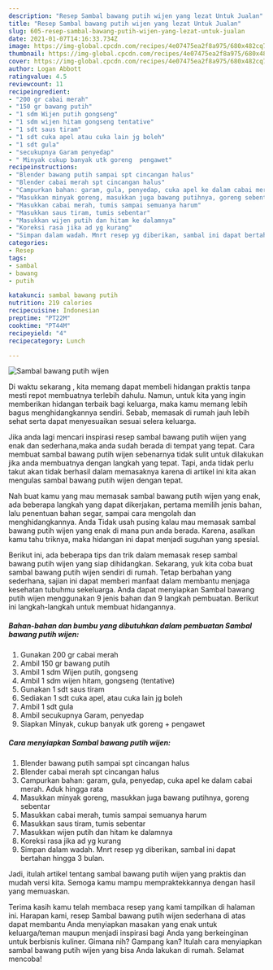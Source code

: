 ```yaml
---
description: "Resep Sambal bawang putih wijen yang lezat Untuk Jualan"
title: "Resep Sambal bawang putih wijen yang lezat Untuk Jualan"
slug: 605-resep-sambal-bawang-putih-wijen-yang-lezat-untuk-jualan
date: 2021-01-07T14:16:33.734Z
image: https://img-global.cpcdn.com/recipes/4e07475ea2f8a975/680x482cq70/sambal-bawang-putih-wijen-foto-resep-utama.jpg
thumbnail: https://img-global.cpcdn.com/recipes/4e07475ea2f8a975/680x482cq70/sambal-bawang-putih-wijen-foto-resep-utama.jpg
cover: https://img-global.cpcdn.com/recipes/4e07475ea2f8a975/680x482cq70/sambal-bawang-putih-wijen-foto-resep-utama.jpg
author: Logan Abbott
ratingvalue: 4.5
reviewcount: 11
recipeingredient:
- "200 gr cabai merah"
- "150 gr bawang putih"
- "1 sdm Wijen putih gongseng"
- "1 sdm wijen hitam gongseng tentative"
- "1 sdt saus tiram"
- "1 sdt cuka apel atau cuka lain jg boleh"
- "1 sdt gula"
- "secukupnya Garam penyedap"
- " Minyak cukup banyak utk goreng  pengawet"
recipeinstructions:
- "Blender bawang putih sampai spt cincangan halus"
- "Blender cabai merah spt cincangan halus"
- "Campurkan bahan: garam, gula, penyedap, cuka apel ke dalam cabai merah. Aduk hingga rata"
- "Masukkan minyak goreng, masukkan juga bawang putihnya, goreng sebentar"
- "Masukkan cabai merah, tumis sampai semuanya harum"
- "Masukkan saus tiram, tumis sebentar"
- "Masukkan wijen putih dan hitam ke dalamnya"
- "Koreksi rasa jika ad yg kurang"
- "Simpan dalam wadah. Mnrt resep yg diberikan, sambal ini dapat bertahan hingga 3 bulan."
categories:
- Resep
tags:
- sambal
- bawang
- putih

katakunci: sambal bawang putih 
nutrition: 219 calories
recipecuisine: Indonesian
preptime: "PT22M"
cooktime: "PT44M"
recipeyield: "4"
recipecategory: Lunch

---
```



![Sambal bawang putih wijen](https://img-global.cpcdn.com/recipes/4e07475ea2f8a975/680x482cq70/sambal-bawang-putih-wijen-foto-resep-utama.jpg)

Di waktu  sekarang , kita memang dapat membeli hidangan praktis tanpa mesti repot membuatnya terlebih dahulu. Namun, untuk kita yang ingin memberikan hidangan terbaik bagi keluarga, maka kamu memang lebih bagus menghidangkannya sendiri. Sebab, memasak di rumah jauh lebih sehat serta dapat menyesuaikan sesuai selera keluarga.

Jika anda lagi mencari inspirasi resep sambal bawang putih wijen yang enak dan sederhana,maka anda sudah berada di tempat yang tepat. Cara membuat sambal bawang putih wijen  sebenarnya tidak sulit untuk dilakukan jika anda membuatnya dengan langkah yang tepat. Tapi, anda tidak perlu takut akan tidak berhasil dalam memasaknya 
karena di artikel ini kita akan mengulas sambal bawang putih wijen dengan tepat.  



Nah buat kamu yang mau memasak sambal bawang putih wijen yang enak, ada beberapa langkah yang dapat dikerjakan, pertama memilih jenis bahan, lalu penentuan bahan segar, sampai cara mengolah dan menghidangkannya. Anda Tidak usah pusing kalau mau memasak sambal bawang putih wijen yang enak di mana pun anda berada. Karena, asalkan kamu  tahu triknya, maka hidangan ini dapat menjadi suguhan yang spesial.

Berikut ini, ada beberapa tips dan trik dalam memasak resep sambal bawang putih wijen yang siap dihidangkan. Sekarang, yuk kita coba buat sambal bawang putih wijen sendiri di rumah. Tetap berbahan yang sederhana, sajian ini dapat memberi manfaat dalam membantu menjaga kesehatan tubuhmu sekeluarga. Anda dapat menyiapkan Sambal bawang putih wijen menggunakan 9 jenis bahan dan 9 langkah pembuatan. Berikut ini langkah-langkah untuk membuat hidangannya.

<!--inarticleads1-->

##### Bahan-bahan dan bumbu yang dibutuhkan dalam pembuatan Sambal bawang putih wijen:

1. Gunakan 200 gr cabai merah
1. Ambil 150 gr bawang putih
1. Ambil 1 sdm Wijen putih, gongseng
1. Ambil 1 sdm wijen hitam, gongseng (tentative)
1. Gunakan 1 sdt saus tiram
1. Sediakan 1 sdt cuka apel, atau cuka lain jg boleh
1. Ambil 1 sdt gula
1. Ambil secukupnya Garam, penyedap
1. Siapkan  Minyak, cukup banyak utk goreng + pengawet




<!--inarticleads2-->

##### Cara menyiapkan Sambal bawang putih wijen:

1. Blender bawang putih sampai spt cincangan halus
1. Blender cabai merah spt cincangan halus
1. Campurkan bahan: garam, gula, penyedap, cuka apel ke dalam cabai merah. Aduk hingga rata
1. Masukkan minyak goreng, masukkan juga bawang putihnya, goreng sebentar
1. Masukkan cabai merah, tumis sampai semuanya harum
1. Masukkan saus tiram, tumis sebentar
1. Masukkan wijen putih dan hitam ke dalamnya
1. Koreksi rasa jika ad yg kurang
1. Simpan dalam wadah. Mnrt resep yg diberikan, sambal ini dapat bertahan hingga 3 bulan.




Jadi, itulah artikel tentang  sambal bawang putih wijen  yang praktis dan mudah versi kita. Semoga kamu mampu mempraktekkannya dengan hasil yang memuaskan. 

Terima kasih kamu telah membaca resep yang kami tampilkan di halaman ini. Harapan kami, resep  Sambal bawang putih wijen sederhana di atas dapat membantu Anda menyiapkan masakan yang enak untuk keluarga/teman maupun menjadi inspirasi bagi Anda yang berkeinginan untuk berbisnis kuliner. Gimana nih? Gampang kan? Itulah cara menyiapkan sambal bawang putih wijen yang bisa Anda lakukan di rumah. Selamat mencoba!

